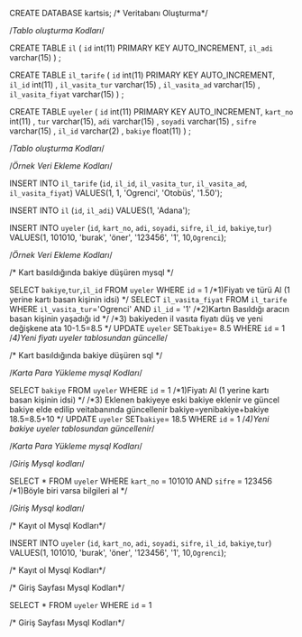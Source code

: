 
CREATE DATABASE kartsis; /* Veritabanı Oluşturma*/

/*Tablo oluşturma Kodları*/

CREATE TABLE `il` (  `id` int(11)  PRIMARY KEY AUTO_INCREMENT,  `il_adi` varchar(15) ) ;

CREATE TABLE `il_tarife` (  `id` int(11)  PRIMARY KEY AUTO_INCREMENT,  `il_id` int(11) ,  `il_vasita_tur` varchar(15) ,  `il_vasita_ad` varchar(15) ,  `il_vasita_fiyat` varchar(15) ) ;

CREATE TABLE `uyeler` (  `id` int(11)  PRIMARY KEY AUTO_INCREMENT,  `kart_no` int(11) , `tur` varchar(15), `adi` varchar(15) ,  `soyadi` varchar(15) ,  `sifre` varchar(15) ,  `il_id` varchar(2) ,  `bakiye` float(11) ) ;

/*Tablo oluşturma Kodları*/

/*Örnek Veri Ekleme Kodları*/

INSERT INTO `il_tarife` (`id`, `il_id`, `il_vasita_tur`, `il_vasita_ad`, `il_vasita_fiyat`) VALUES(1, 1, 'Ogrenci', 'Otobüs', '1.50');

INSERT INTO `il` (`id`, `il_adi`) VALUES(1, 'Adana');

INSERT INTO `uyeler` (`id`, `kart_no`, `adi`, `soyadi`, `sifre`, `il_id`, `bakiye`,`tur`) VALUES(1, 101010, 'burak', 'öner', '123456', '1', 10,`Ogrenci`);

/*Örnek Veri Ekleme Kodları*/


/* Kart basıldığında bakiye düşüren mysql */

SELECT `bakiye`,`tur`,`il_id` FROM `uyeler` WHERE `id` = 1 /*1)Fiyatı ve türü Al (1 yerine kartı basan kişinin idsi) */
SELECT `il_vasita_fiyat` FROM `il_tarife` WHERE `il_vasita_tur`='Ogrenci' AND `il_id` = '1'  /*2)Kartın Basıldığı aracın basan kişinin yaşadığı id */
/*3) bakiyeden il vasıta fiyatı düş ve yeni değişkene ata  10-1.5=8.5 */
UPDATE `uyeler` SET`bakiye`= 8.5 WHERE `id` = 1 /*4)Yeni fiyatı uyeler tablosundan güncelle*/

/* Kart basıldığında bakiye düşüren sql */

/*Karta Para Yükleme mysql Kodları*/

SELECT `bakiye` FROM `uyeler` WHERE `id` = 1 /*1)Fiyatı Al (1 yerine kartı basan kişinin idsi) */
/*3) Eklenen bakiyeye eski bakiye eklenir ve güncel bakiye elde edilip veitabanında güncellenir  bakiye=yenibakiye+bakiye 18.5=8.5+10 */
UPDATE `uyeler` SET`bakiye`= 18.5 WHERE `id` = 1 /*4)Yeni bakiye uyeler tablosundan güncellenir*/


/*Karta Para Yükleme mysql Kodları*/

/*Giriş Mysql kodları*/

SELECT * FROM `uyeler` WHERE `kart_no` = 101010 AND `sifre` = 123456 /*1)Böyle biri varsa bilgileri al */

/*Giriş Mysql kodları*/


/* Kayıt ol Mysql Kodları*/

INSERT INTO `uyeler` (`id`, `kart_no`, `adi`, `soyadi`, `sifre`, `il_id`, `bakiye`,`tur`) VALUES(1, 101010, 'burak', 'öner', '123456', '1', 10,`Ogrenci`);

/* Kayıt ol Mysql Kodları*/

/* Giriş Sayfası Mysql Kodları*/

SELECT * FROM `uyeler` WHERE `id` = 1 

/* Giriş Sayfası Mysql Kodları*/

